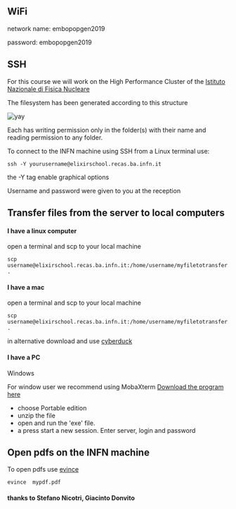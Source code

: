 

##  WiFi

network name: embopopgen2019

password: embopopgen2019

##  SSH
For this course we will work on the High Performance Cluster of the [Istituto Nazionale di Fisica Nucleare](https://www.ba.infn.it/index.php/en/)

The filesystem has been generated according to this structure

<img src="./img/directoryscheme.png" alt="yay">

Each has writing permission only in the folder(s) with their name and reading permission to any folder.


To connect to the INFN machine using SSH from a Linux terminal use:

```
ssh -Y yourusername@elixirschool.recas.ba.infn.it
```
the -Y tag enable graphical options

Username and password were given to you at the reception


## Transfer files from the server to local computers

#### I have a linux computer
open a terminal and scp to your local machine

```
scp username@elixirschool.recas.ba.infn.it:/home/username/myfiletotransfer.extension .

```

#### I have a mac
open a terminal and scp to your local machine

```
scp username@elixirschool.recas.ba.infn.it:/home/username/myfiletotransfer.extension .

```

in alternative download and use [cyberduck](https://cyberduck.io/)

#### I have a PC
Windows

For window user we recommend using MobaXterm [Download the program here](http://mobaxterm.mobatek.net/download-home-edition.html)

- choose Portable edition
- unzip the file
- open and run the 'exe' file.
- a press start a new session. Enter server, login and password


## Open pdfs on the INFN machine

To open pdfs use [evince](https://en.wikipedia.org/wiki/Evince)

```
evince  mypdf.pdf
```


 #### thanks to Stefano Nicotri, Giacinto Donvito
